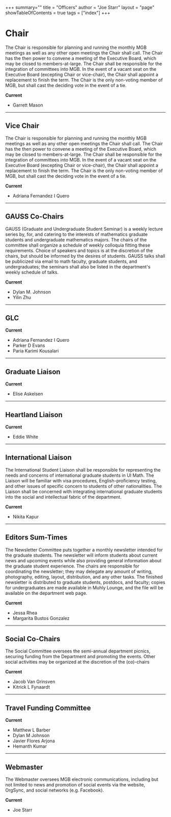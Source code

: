 +++
summary=""
title = "Officers"
author = "Joe Starr"
layout = "page"
showTableOfContents = true
tags = ["index"]
+++


# Chair

The Chair is responsible for planning and running the monthly MGB meetings as well as any other open meetings the Chair shall call. The Chair has the then power to convene a meeting of the Executive Board, which may be closed to members-at-large. The Chair shall be responsible for the integration of committees into MGB. In the event of a vacant seat on the Executive Board (excepting Chair or vice-chair), the Chair shall appoint a replacement to finish the term. The Chair is the only non-voting member of MGB, but shall cast the deciding vote in the event of a tie.

**Current**

- Garrett Mason

---

## Vice Chair

The Chair is responsible for planning and running the monthly MGB meetings as well as any other open meetings the Chair shall call. The Chair has the then power to convene a meeting of the Executive Board, which may be closed to members-at-large. The Chair shall be responsible for the integration of committees into MGB. In the event of a vacant seat on the Executive Board (excepting Chair or vice-chair), the Chair shall appoint a replacement to finish the term. The Chair is the only non-voting member of MGB, but shall cast the deciding vote in the event of a tie.

**Current**

- Adriana Fernandez I Quero    

---
## GAUSS Co-Chairs

GAUSS (Graduate and Undergraduate Student Seminar) is a weekly lecture series by, for, and catering to the interests of mathematics graduate students and undergraduate mathematics majors. The chairs of the committee shall organize a schedule of weekly colloquia fitting these requirements. Choice of speakers and topics is at the discretion of the chairs, but should be informed by the desires of students. GAUSS talks shall be publicized via email to math faculty, graduate students, and undergraduates; the seminars shall also be listed in the department's weekly schedule of talks.

**Current**

- Dylan M. Johnson
- Yilin Zhu

---

## GLC

**Current**

- Adriana Fernandez I Quero
- Parker D Evans
- Paria Karimi Kousalari

---


## Graduate Liaison



**Current**

- Elise Askelsen

---

## Heartland Liaison


**Current**

- Eddie White

---


## International Liaison

The International Student Liaison shall be responsible for representing the needs and concerns of international graduate students in UI Math. The Liaison will be familiar with visa procedures, English-proficiency testing, and other issues of specific concern to students of other nationalities. The Liaison shall be concerned with integrating international graduate students into the social and intellectual fabric of the department.

**Current**

- Nikita Kapur

---


## Editors Sum-Times

The Newsletter Committee puts together a monthly newsletter intended for the graduate students. The newsletter will inform students about current news and upcoming events while also providing general information about the graduate student experience. The chairs are responsible for coordinating the newsletter; they may delegate any amount of writing, photography, editing, layout, distribution, and any other tasks. The finished newsletter is distributed to graduate students, postdocs, and faculty; copies for undergraduates are made available in Muhly Lounge, and the file will be available on the department web page.

**Current**

- Jessa Rhea
- Margarita Bustos Gonzalez

---


## Social Co-Chairs

The Social Committee oversees the semi-annual department picnics, securing funding from the Department and promoting the events. Other social activities may be organized at the discretion of the (co)-chairs

**Current**

- Jacob Van Grinsven
- Kitrick L Fynaardt

---

## Travel Funding Committee


**Current**

- Matthew L Barber
- Dylan M Johnson
- Javier Flores Arjona
- Hemanth Kumar

---

## Webmaster

The Webmaster oversees MGB electronic communications, including but not limited to
news and promotion of social events via the website,
OrgSync, and social networks (e.g. Facebook).

**Current**

- Joe Starr
